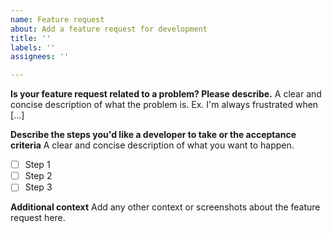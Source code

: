 ```yaml
---
name: Feature request
about: Add a feature request for development
title: ''
labels: ''
assignees: ''

---
```


**Is your feature request related to a problem? Please describe.**
A clear and concise description of what the problem is. Ex. I'm always frustrated when [...]

**Describe the steps you'd like a developer to take or the acceptance criteria**
A clear and concise description of what you want to happen.
- [ ] Step 1
- [ ] Step 2
- [ ] Step 3

**Additional context**
Add any other context or screenshots about the feature request here.

